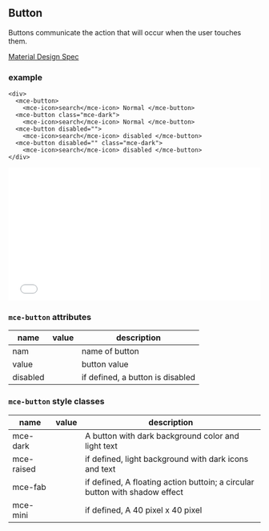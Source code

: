 <a name="Button"></a>

## Button
Buttons communicate the action that will occur when the user touches them.

[Material Design Spec](https://material.io/guidelines/components/buttons.html#buttons-style)

### example
```
<div>
  <mce-button>
    <mce-icon>search</mce-icon> Normal </mce-button>
  <mce-button class="mce-dark">
    <mce-icon>search</mce-icon> Normal </mce-button>
  <mce-button disabled="">
    <mce-icon>search</mce-icon> disabled </mce-button>
  <mce-button disabled="" class="mce-dark">
    <mce-icon>search</mce-icon> disabled </mce-button>
</div>
```

<iframe height='265' scrolling='no' title='mce button' src='//codepen.io/allenhwkim/embed/aEVoYg/?height=265&theme-id=0&default-tab=html,result&embed-version=2' frameborder='no' allowtransparency='true' allowfullscreen='true' style='width: 100%;'>See the Pen <a href='https://codepen.io/allenhwkim/pen/aEVoYg/'>mce button</a> by Allen kim (<a href='https://codepen.io/allenhwkim'>@allenhwkim</a>) on <a href='https://codepen.io'>CodePen</a>.
</iframe>

### `mce-button` attributes 
 |name|value|description|
 |---|---|---|
 |nam| | name of button
 |value| | button value
 |disabled| | if defined, a button is disabled

### `mce-button` style classes
 |name|value|description|
 |---|---|---|
 |mce-dark| | A button with dark background color and light text
 |mce-raised| | if defined, light background with dark icons and text 
 |mce-fab| | if defined, A floating action buttoin; a circular button with shadow effect
 |mce-mini| | if defined, A 40 pixel x 40 pixel

